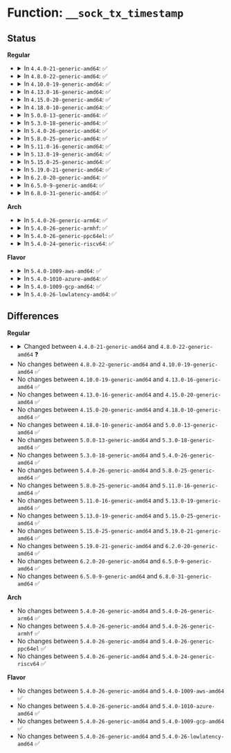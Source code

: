 # Function: <code>__sock_tx_timestamp</code>

## Status
<b>Regular</b>
<ul>
<li>
<details>
<summary>In <code>4.4.0-21-generic-amd64</code>: ✅</summary>

```c
void __sock_tx_timestamp(const struct sock * sk, __u8 * tx_flags)
```

```json
{
  "name": "__sock_tx_timestamp",
  "collision_type": "Unique Global",
  "inline_type": "No",
  "funcs": [
    {
      "addr": 18446744071586166448,
      "name": "__sock_tx_timestamp",
      "external": true,
      "loc": "net/socket.c:589",
      "file": "net/socket.c",
      "inline": "seen, unknown",
      "caller_inline": [],
      "caller_func": [
        "drivers/net/tun.c:tun_net_xmit",
        "net/ipv4/raw.c:raw_sendmsg",
        "net/ipv4/raw.c:raw_sendmsg",
        "net/ipv4/udp.c:udp_sendmsg",
        "net/ipv4/ping.c:ping_v4_sendmsg",
        "net/packet/af_packet.c:tpacket_snd",
        "net/packet/af_packet.c:packet_sendmsg",
        "net/packet/af_packet.c:packet_sendmsg_spkt"
      ]
    }
  ],
  "symbols": [
    {
      "addr": 18446744071586166448,
      "name": "__sock_tx_timestamp",
      "section": ".text",
      "bind": "STB_GLOBAL",
      "size": 67
    }
  ]
}
```
</details>
</li>
<li>
<details>
<summary>In <code>4.8.0-22-generic-amd64</code>: ✅</summary>

```c
void __sock_tx_timestamp(__u16 tsflags, __u8 * tx_flags)
```

```json
{
  "name": "__sock_tx_timestamp",
  "collision_type": "Unique Global",
  "inline_type": "No",
  "funcs": [
    {
      "addr": 18446744071586586896,
      "name": "__sock_tx_timestamp",
      "external": true,
      "loc": "net/socket.c:590",
      "file": "net/socket.c",
      "inline": "seen, unknown",
      "caller_inline": [],
      "caller_func": [
        "net/ipv4/raw.c:raw_sendmsg",
        "net/ipv4/raw.c:raw_sendmsg",
        "net/ipv4/udp.c:udp_sendmsg",
        "net/ipv4/ping.c:ping_v4_sendmsg",
        "net/packet/af_packet.c:packet_sendmsg",
        "net/packet/af_packet.c:tpacket_snd",
        "net/packet/af_packet.c:packet_sendmsg_spkt"
      ]
    }
  ],
  "symbols": [
    {
      "addr": 18446744071586586896,
      "name": "__sock_tx_timestamp",
      "section": ".text",
      "bind": "STB_GLOBAL",
      "size": 54
    }
  ]
}
```
</details>
</li>
<li>
<details>
<summary>In <code>4.10.0-19-generic-amd64</code>: ✅</summary>

```c
void __sock_tx_timestamp(__u16 tsflags, __u8 * tx_flags)
```

```json
{
  "name": "__sock_tx_timestamp",
  "collision_type": "Unique Global",
  "inline_type": "No",
  "funcs": [
    {
      "addr": 18446744071586771232,
      "name": "__sock_tx_timestamp",
      "external": true,
      "loc": "net/socket.c:616",
      "file": "net/socket.c",
      "inline": "seen, unknown",
      "caller_inline": [],
      "caller_func": [
        "net/ipv4/raw.c:raw_sendmsg",
        "net/ipv4/raw.c:raw_sendmsg",
        "net/ipv4/udp.c:udp_sendmsg",
        "net/ipv4/ping.c:ping_v4_sendmsg",
        "net/packet/af_packet.c:packet_sendmsg",
        "net/packet/af_packet.c:tpacket_snd",
        "net/packet/af_packet.c:packet_sendmsg_spkt"
      ]
    }
  ],
  "symbols": [
    {
      "addr": 18446744071586771232,
      "name": "__sock_tx_timestamp",
      "section": ".text",
      "bind": "STB_GLOBAL",
      "size": 54
    }
  ]
}
```
</details>
</li>
<li>
<details>
<summary>In <code>4.13.0-16-generic-amd64</code>: ✅</summary>

```c
void __sock_tx_timestamp(__u16 tsflags, __u8 * tx_flags)
```

```json
{
  "name": "__sock_tx_timestamp",
  "collision_type": "Unique Global",
  "inline_type": "No",
  "funcs": [
    {
      "addr": 18446744071586894112,
      "name": "__sock_tx_timestamp",
      "external": true,
      "loc": "net/socket.c:614",
      "file": "net/socket.c",
      "inline": "seen, unknown",
      "caller_inline": [],
      "caller_func": [
        "net/ipv4/raw.c:raw_sendmsg",
        "net/ipv4/raw.c:raw_sendmsg",
        "net/ipv4/udp.c:udp_sendmsg",
        "net/ipv4/ping.c:ping_v4_sendmsg",
        "net/packet/af_packet.c:packet_sendmsg",
        "net/packet/af_packet.c:tpacket_snd",
        "net/packet/af_packet.c:packet_sendmsg_spkt"
      ]
    }
  ],
  "symbols": [
    {
      "addr": 18446744071586894112,
      "name": "__sock_tx_timestamp",
      "section": ".text",
      "bind": "STB_GLOBAL",
      "size": 54
    }
  ]
}
```
</details>
</li>
<li>
<details>
<summary>In <code>4.15.0-20-generic-amd64</code>: ✅</summary>

```c
void __sock_tx_timestamp(__u16 tsflags, __u8 * tx_flags)
```

```json
{
  "name": "__sock_tx_timestamp",
  "collision_type": "Unique Global",
  "inline_type": "No",
  "funcs": [
    {
      "addr": 18446744071587385632,
      "name": "__sock_tx_timestamp",
      "external": true,
      "loc": "net/socket.c:619",
      "file": "net/socket.c",
      "inline": "seen, unknown",
      "caller_inline": [],
      "caller_func": [
        "net/ipv4/tcp.c:tcp_tx_timestamp",
        "net/ipv4/raw.c:raw_sendmsg",
        "net/ipv4/raw.c:raw_sendmsg",
        "net/ipv4/udp.c:udp_sendmsg",
        "net/ipv4/ping.c:ping_v4_sendmsg",
        "net/packet/af_packet.c:packet_sendmsg",
        "net/packet/af_packet.c:tpacket_snd",
        "net/packet/af_packet.c:packet_sendmsg_spkt"
      ]
    }
  ],
  "symbols": [
    {
      "addr": 18446744071587385632,
      "name": "__sock_tx_timestamp",
      "section": ".text",
      "bind": "STB_GLOBAL",
      "size": 54
    }
  ]
}
```
</details>
</li>
<li>
<details>
<summary>In <code>4.18.0-10-generic-amd64</code>: ✅</summary>

```c
void __sock_tx_timestamp(__u16 tsflags, __u8 * tx_flags)
```

```json
{
  "name": "__sock_tx_timestamp",
  "collision_type": "Unique Global",
  "inline_type": "No",
  "funcs": [
    {
      "addr": 18446744071587688736,
      "name": "__sock_tx_timestamp",
      "external": true,
      "loc": "net/socket.c:623",
      "file": "net/socket.c",
      "inline": "seen, unknown",
      "caller_inline": [],
      "caller_func": [
        "net/ipv4/tcp.c:tcp_tx_timestamp",
        "net/ipv4/raw.c:raw_sendmsg",
        "net/ipv4/raw.c:raw_sendmsg",
        "net/ipv4/udp.c:udp_sendmsg",
        "net/ipv4/ping.c:ping_v4_sendmsg",
        "net/packet/af_packet.c:packet_sendmsg",
        "net/packet/af_packet.c:tpacket_snd",
        "net/packet/af_packet.c:packet_sendmsg_spkt"
      ]
    }
  ],
  "symbols": [
    {
      "addr": 18446744071587688736,
      "name": "__sock_tx_timestamp",
      "section": ".text",
      "bind": "STB_GLOBAL",
      "size": 54
    }
  ]
}
```
</details>
</li>
<li>
<details>
<summary>In <code>5.0.0-13-generic-amd64</code>: ✅</summary>

```c
void __sock_tx_timestamp(__u16 tsflags, __u8 * tx_flags)
```

```json
{
  "name": "__sock_tx_timestamp",
  "collision_type": "Unique Global",
  "inline_type": "No",
  "funcs": [
    {
      "addr": 18446744071587821008,
      "name": "__sock_tx_timestamp",
      "external": true,
      "loc": "net/socket.c:603",
      "file": "net/socket.c",
      "inline": "seen, unknown",
      "caller_inline": [],
      "caller_func": [
        "net/ipv4/ip_output.c:ip_setup_cork",
        "net/ipv4/tcp.c:tcp_tx_timestamp",
        "net/ipv4/raw.c:raw_sendmsg",
        "net/ipv6/ip6_output.c:ip6_setup_cork",
        "net/ipv6/raw.c:rawv6_sendmsg",
        "net/packet/af_packet.c:packet_sendmsg",
        "net/packet/af_packet.c:tpacket_snd",
        "net/packet/af_packet.c:packet_sendmsg_spkt"
      ]
    }
  ],
  "symbols": [
    {
      "addr": 18446744071587821008,
      "name": "__sock_tx_timestamp",
      "section": ".text",
      "bind": "STB_GLOBAL",
      "size": 54
    }
  ]
}
```
</details>
</li>
<li>
<details>
<summary>In <code>5.3.0-18-generic-amd64</code>: ✅</summary>

```c
void __sock_tx_timestamp(__u16 tsflags, __u8 * tx_flags)
```

```json
{
  "name": "__sock_tx_timestamp",
  "collision_type": "Unique Global",
  "inline_type": "No",
  "funcs": [
    {
      "addr": 18446744071588124240,
      "name": "__sock_tx_timestamp",
      "external": true,
      "loc": "net/socket.c:614",
      "file": "net/socket.c",
      "inline": "seen, unknown",
      "caller_inline": [],
      "caller_func": [
        "net/ipv4/ip_output.c:ip_setup_cork",
        "net/ipv4/tcp.c:tcp_tx_timestamp",
        "net/ipv6/ip6_output.c:ip6_setup_cork",
        "net/packet/af_packet.c:packet_snd",
        "net/packet/af_packet.c:tpacket_snd",
        "net/packet/af_packet.c:packet_sendmsg_spkt"
      ]
    }
  ],
  "symbols": [
    {
      "addr": 18446744071588124240,
      "name": "__sock_tx_timestamp",
      "section": ".text",
      "bind": "STB_GLOBAL",
      "size": 54
    }
  ]
}
```
</details>
</li>
<li>
<details>
<summary>In <code>5.4.0-26-generic-amd64</code>: ✅</summary>

```c
void __sock_tx_timestamp(__u16 tsflags, __u8 * tx_flags)
```

```json
{
  "name": "__sock_tx_timestamp",
  "collision_type": "Unique Global",
  "inline_type": "No",
  "funcs": [
    {
      "addr": 18446744071588329040,
      "name": "__sock_tx_timestamp",
      "external": true,
      "loc": "net/socket.c:614",
      "file": "net/socket.c",
      "inline": "seen, unknown",
      "caller_inline": [],
      "caller_func": [
        "net/ipv4/ip_output.c:ip_setup_cork",
        "net/ipv4/tcp.c:tcp_tx_timestamp",
        "net/ipv6/ip6_output.c:ip6_setup_cork",
        "net/ipv6/raw.c:rawv6_send_hdrinc",
        "net/packet/af_packet.c:packet_snd",
        "net/packet/af_packet.c:tpacket_snd",
        "net/packet/af_packet.c:packet_sendmsg_spkt"
      ]
    }
  ],
  "symbols": [
    {
      "addr": 18446744071588329040,
      "name": "__sock_tx_timestamp",
      "section": ".text",
      "bind": "STB_GLOBAL",
      "size": 54
    }
  ]
}
```
</details>
</li>
<li>
<details>
<summary>In <code>5.8.0-25-generic-amd64</code>: ✅</summary>

```c
void __sock_tx_timestamp(__u16 tsflags, __u8 * tx_flags)
```

```json
{
  "name": "__sock_tx_timestamp",
  "collision_type": "Unique Global",
  "inline_type": "No",
  "funcs": [
    {
      "addr": 18446744071589189696,
      "name": "__sock_tx_timestamp",
      "external": true,
      "loc": "net/socket.c:629",
      "file": "net/socket.c",
      "inline": "seen, unknown",
      "caller_inline": [],
      "caller_func": [
        "net/ipv4/ip_output.c:ip_setup_cork",
        "net/ipv4/tcp.c:tcp_tx_timestamp",
        "net/ipv4/raw.c:raw_send_hdrinc",
        "net/ipv6/ip6_output.c:ip6_setup_cork",
        "net/ipv6/raw.c:rawv6_send_hdrinc",
        "net/packet/af_packet.c:packet_snd",
        "net/packet/af_packet.c:tpacket_fill_skb",
        "net/packet/af_packet.c:packet_sendmsg_spkt"
      ]
    }
  ],
  "symbols": [
    {
      "addr": 18446744071589189696,
      "name": "__sock_tx_timestamp",
      "section": ".text",
      "bind": "STB_GLOBAL",
      "size": 54
    }
  ]
}
```
</details>
</li>
<li>
<details>
<summary>In <code>5.11.0-16-generic-amd64</code>: ✅</summary>

```c
void __sock_tx_timestamp(__u16 tsflags, __u8 * tx_flags)
```

```json
{
  "name": "__sock_tx_timestamp",
  "collision_type": "Unique Global",
  "inline_type": "No",
  "funcs": [
    {
      "addr": 18446744071589188144,
      "name": "__sock_tx_timestamp",
      "external": true,
      "loc": "net/socket.c:629",
      "file": "net/socket.c",
      "inline": "seen, unknown",
      "caller_inline": [],
      "caller_func": [
        "net/ipv4/ip_output.c:ip_setup_cork",
        "net/ipv4/tcp.c:tcp_tx_timestamp",
        "net/ipv4/raw.c:raw_send_hdrinc",
        "net/ipv6/ip6_output.c:ip6_setup_cork",
        "net/ipv6/raw.c:rawv6_send_hdrinc",
        "net/packet/af_packet.c:packet_snd",
        "net/packet/af_packet.c:tpacket_fill_skb",
        "net/packet/af_packet.c:packet_sendmsg_spkt"
      ]
    }
  ],
  "symbols": [
    {
      "addr": 18446744071589188144,
      "name": "__sock_tx_timestamp",
      "section": ".text",
      "bind": "STB_GLOBAL",
      "size": 54
    }
  ]
}
```
</details>
</li>
<li>
<details>
<summary>In <code>5.13.0-19-generic-amd64</code>: ✅</summary>

```c
void __sock_tx_timestamp(__u16 tsflags, __u8 * tx_flags)
```

```json
{
  "name": "__sock_tx_timestamp",
  "collision_type": "Unique Global",
  "inline_type": "No",
  "funcs": [
    {
      "addr": 18446744071589082240,
      "name": "__sock_tx_timestamp",
      "external": true,
      "loc": "net/socket.c:631",
      "file": "net/socket.c",
      "inline": "seen, unknown",
      "caller_inline": [],
      "caller_func": [
        "net/ipv4/ip_output.c:ip_setup_cork",
        "net/ipv4/tcp.c:tcp_tx_timestamp",
        "net/ipv4/raw.c:raw_send_hdrinc",
        "net/ipv6/ip6_output.c:ip6_setup_cork",
        "net/ipv6/raw.c:rawv6_send_hdrinc",
        "net/packet/af_packet.c:packet_snd",
        "net/packet/af_packet.c:tpacket_fill_skb",
        "net/packet/af_packet.c:packet_sendmsg_spkt"
      ]
    }
  ],
  "symbols": [
    {
      "addr": 18446744071589082240,
      "name": "__sock_tx_timestamp",
      "section": ".text",
      "bind": "STB_GLOBAL",
      "size": 54
    }
  ]
}
```
</details>
</li>
<li>
<details>
<summary>In <code>5.15.0-25-generic-amd64</code>: ✅</summary>

```c
void __sock_tx_timestamp(__u16 tsflags, __u8 * tx_flags)
```

```json
{
  "name": "__sock_tx_timestamp",
  "collision_type": "Unique Global",
  "inline_type": "No",
  "funcs": [
    {
      "addr": 18446744071589801264,
      "name": "__sock_tx_timestamp",
      "external": true,
      "loc": "net/socket.c:681",
      "file": "net/socket.c",
      "inline": "seen, unknown",
      "caller_inline": [],
      "caller_func": [
        "net/ipv4/ip_output.c:ip_setup_cork",
        "net/ipv4/tcp.c:tcp_tx_timestamp",
        "net/ipv4/raw.c:raw_send_hdrinc",
        "net/ipv6/ip6_output.c:ip6_setup_cork",
        "net/ipv6/raw.c:rawv6_send_hdrinc",
        "net/packet/af_packet.c:packet_snd",
        "net/packet/af_packet.c:tpacket_fill_skb",
        "net/packet/af_packet.c:packet_sendmsg_spkt"
      ]
    }
  ],
  "symbols": [
    {
      "addr": 18446744071589801264,
      "name": "__sock_tx_timestamp",
      "section": ".text",
      "bind": "STB_GLOBAL",
      "size": 54
    }
  ]
}
```
</details>
</li>
<li>
<details>
<summary>In <code>5.19.0-21-generic-amd64</code>: ✅</summary>

```c
void __sock_tx_timestamp(__u16 tsflags, __u8 * tx_flags)
```

```json
{
  "name": "__sock_tx_timestamp",
  "collision_type": "Unique Global",
  "inline_type": "No",
  "funcs": [
    {
      "addr": 18446744071591318848,
      "name": "__sock_tx_timestamp",
      "external": true,
      "loc": "net/socket.c:682",
      "file": "net/socket.c",
      "inline": "seen, unknown",
      "caller_inline": [],
      "caller_func": [
        "net/ipv4/ip_output.c:ip_setup_cork",
        "net/ipv4/tcp.c:tcp_tx_timestamp",
        "net/ipv4/raw.c:raw_send_hdrinc",
        "net/ipv6/ip6_output.c:ip6_setup_cork",
        "net/ipv6/raw.c:rawv6_send_hdrinc",
        "net/packet/af_packet.c:packet_snd",
        "net/packet/af_packet.c:tpacket_fill_skb",
        "net/packet/af_packet.c:packet_sendmsg_spkt"
      ]
    }
  ],
  "symbols": [
    {
      "addr": 18446744071591318848,
      "name": "__sock_tx_timestamp",
      "section": ".text",
      "bind": "STB_GLOBAL",
      "size": 74
    }
  ]
}
```
</details>
</li>
<li>
<details>
<summary>In <code>6.2.0-20-generic-amd64</code>: ✅</summary>

```c
void __sock_tx_timestamp(__u16 tsflags, __u8 * tx_flags)
```

```json
{
  "name": "__sock_tx_timestamp",
  "collision_type": "Unique Global",
  "inline_type": "No",
  "funcs": [
    {
      "addr": 18446744071593072544,
      "name": "__sock_tx_timestamp",
      "external": true,
      "loc": "net/socket.c:684",
      "file": "net/socket.c",
      "inline": "seen, unknown",
      "caller_inline": [],
      "caller_func": [
        "net/ipv4/ip_output.c:ip_setup_cork",
        "net/ipv4/tcp.c:tcp_tx_timestamp",
        "net/ipv4/raw.c:raw_send_hdrinc",
        "net/ipv6/ip6_output.c:ip6_setup_cork",
        "net/ipv6/raw.c:rawv6_send_hdrinc",
        "net/packet/af_packet.c:packet_snd",
        "net/packet/af_packet.c:tpacket_fill_skb",
        "net/packet/af_packet.c:packet_sendmsg_spkt"
      ]
    }
  ],
  "symbols": [
    {
      "addr": 18446744071593072544,
      "name": "__sock_tx_timestamp",
      "section": ".text",
      "bind": "STB_GLOBAL",
      "size": 74
    }
  ]
}
```
</details>
</li>
<li>
<details>
<summary>In <code>6.5.0-9-generic-amd64</code>: ✅</summary>

```c
void __sock_tx_timestamp(__u16 tsflags, __u8 * tx_flags)
```

```json
{
  "name": "__sock_tx_timestamp",
  "collision_type": "Unique Global",
  "inline_type": "No",
  "funcs": [
    {
      "addr": 18446744071593523824,
      "name": "__sock_tx_timestamp",
      "external": true,
      "loc": "net/socket.c:689",
      "file": "net/socket.c",
      "inline": "seen, unknown",
      "caller_inline": [],
      "caller_func": [
        "net/ipv4/tcp.c:tcp_sendmsg_locked",
        "net/ipv4/raw.c:raw_send_hdrinc",
        "net/ipv6/ip6_output.c:ip6_setup_cork",
        "net/ipv6/raw.c:rawv6_send_hdrinc",
        "net/packet/af_packet.c:packet_snd",
        "net/packet/af_packet.c:tpacket_fill_skb",
        "net/packet/af_packet.c:packet_sendmsg_spkt"
      ]
    }
  ],
  "symbols": [
    {
      "addr": 18446744071593523824,
      "name": "__sock_tx_timestamp",
      "section": ".text",
      "bind": "STB_GLOBAL",
      "size": 74
    }
  ]
}
```
</details>
</li>
<li>
<details>
<summary>In <code>6.8.0-31-generic-amd64</code>: ✅</summary>

```c
void __sock_tx_timestamp(__u16 tsflags, __u8 * tx_flags)
```

```json
{
  "name": "__sock_tx_timestamp",
  "collision_type": "Unique Global",
  "inline_type": "No",
  "funcs": [
    {
      "addr": 18446744071594295120,
      "name": "__sock_tx_timestamp",
      "external": true,
      "loc": "net/socket.c:691",
      "file": "net/socket.c",
      "inline": "seen, unknown",
      "caller_inline": [],
      "caller_func": [
        "net/ipv4/tcp.c:tcp_sendmsg_locked",
        "net/ipv4/raw.c:raw_send_hdrinc",
        "net/ipv6/ip6_output.c:ip6_setup_cork",
        "net/ipv6/raw.c:rawv6_send_hdrinc",
        "net/packet/af_packet.c:packet_snd",
        "net/packet/af_packet.c:tpacket_fill_skb",
        "net/packet/af_packet.c:packet_sendmsg_spkt"
      ]
    }
  ],
  "symbols": [
    {
      "addr": 18446744071594295120,
      "name": "__sock_tx_timestamp",
      "section": ".text",
      "bind": "STB_GLOBAL",
      "size": 74
    }
  ]
}
```
</details>
</li>
</ul>
<b>Arch</b>
<ul>
<li>
<details>
<summary>In <code>5.4.0-26-generic-arm64</code>: ✅</summary>

```c
void __sock_tx_timestamp(__u16 tsflags, __u8 * tx_flags)
```

```json
{
  "name": "__sock_tx_timestamp",
  "collision_type": "Unique Global",
  "inline_type": "No",
  "funcs": [
    {
      "addr": 18446603336501824080,
      "name": "__sock_tx_timestamp",
      "external": true,
      "loc": "net/socket.c:614",
      "file": "net/socket.c",
      "inline": "seen, unknown",
      "caller_inline": [],
      "caller_func": [
        "net/ipv4/ip_output.c:ip_setup_cork",
        "net/ipv4/tcp.c:tcp_tx_timestamp",
        "net/ipv6/ip6_output.c:ip6_setup_cork",
        "net/ipv6/raw.c:rawv6_send_hdrinc",
        "net/packet/af_packet.c:packet_snd",
        "net/packet/af_packet.c:tpacket_snd",
        "net/packet/af_packet.c:packet_sendmsg_spkt"
      ]
    }
  ],
  "symbols": [
    {
      "addr": 18446603336501824080,
      "name": "__sock_tx_timestamp",
      "section": ".text",
      "bind": "STB_GLOBAL",
      "size": 88
    }
  ]
}
```
</details>
</li>
<li>
<details>
<summary>In <code>5.4.0-26-generic-armhf</code>: ✅</summary>

```c
void __sock_tx_timestamp(__u16 tsflags, __u8 * tx_flags)
```

```json
{
  "name": "__sock_tx_timestamp",
  "collision_type": "Unique Global",
  "inline_type": "No",
  "funcs": [
    {
      "addr": 3234606812,
      "name": "__sock_tx_timestamp",
      "external": true,
      "loc": "net/socket.c:614",
      "file": "net/socket.c",
      "inline": "seen, unknown",
      "caller_inline": [],
      "caller_func": [
        "net/ipv4/ip_output.c:ip_setup_cork",
        "net/ipv4/tcp.c:tcp_tx_timestamp",
        "net/ipv4/raw.c:raw_send_hdrinc",
        "net/ipv6/ip6_output.c:ip6_setup_cork",
        "net/ipv6/raw.c:rawv6_send_hdrinc",
        "net/packet/af_packet.c:packet_snd",
        "net/packet/af_packet.c:tpacket_snd",
        "net/packet/af_packet.c:packet_sendmsg_spkt"
      ]
    }
  ],
  "symbols": [
    {
      "addr": 3234606812,
      "name": "__sock_tx_timestamp",
      "section": ".text",
      "bind": "STB_GLOBAL",
      "size": 56
    }
  ]
}
```
</details>
</li>
<li>
<details>
<summary>In <code>5.4.0-26-generic-ppc64el</code>: ✅</summary>

```c
void __sock_tx_timestamp(__u16 tsflags, __u8 * tx_flags)
```

```json
{
  "name": "__sock_tx_timestamp",
  "collision_type": "Unique Global",
  "inline_type": "No",
  "funcs": [
    {
      "addr": 13835058055295224160,
      "name": "__sock_tx_timestamp",
      "external": true,
      "loc": "net/socket.c:614",
      "file": "net/socket.c",
      "inline": "seen, unknown",
      "caller_inline": [],
      "caller_func": [
        "net/ipv4/ip_output.c:ip_setup_cork",
        "net/ipv4/tcp.c:tcp_tx_timestamp",
        "net/ipv6/ip6_output.c:ip6_setup_cork",
        "net/ipv6/raw.c:rawv6_send_hdrinc",
        "net/packet/af_packet.c:packet_snd",
        "net/packet/af_packet.c:tpacket_snd",
        "net/packet/af_packet.c:packet_sendmsg_spkt"
      ]
    }
  ],
  "symbols": [
    {
      "addr": 13835058055295224160,
      "name": "__sock_tx_timestamp",
      "section": ".text",
      "bind": "STB_GLOBAL",
      "size": 56
    }
  ]
}
```
</details>
</li>
<li>
<details>
<summary>In <code>5.4.0-24-generic-riscv64</code>: ✅</summary>

```c
void __sock_tx_timestamp(__u16 tsflags, __u8 * tx_flags)
```

```json
{
  "name": "__sock_tx_timestamp",
  "collision_type": "Unique Global",
  "inline_type": "No",
  "funcs": [
    {
      "addr": 18446743936278169692,
      "name": "__sock_tx_timestamp",
      "external": true,
      "loc": "net/socket.c:614",
      "file": "net/socket.c",
      "inline": "seen, unknown",
      "caller_inline": [],
      "caller_func": [
        "net/ipv4/ip_output.c:ip_setup_cork",
        "net/ipv4/tcp.c:tcp_tx_timestamp",
        "net/ipv6/ip6_output.c:ip6_setup_cork",
        "net/ipv6/raw.c:rawv6_send_hdrinc",
        "net/packet/af_packet.c:packet_snd",
        "net/packet/af_packet.c:tpacket_snd",
        "net/packet/af_packet.c:packet_sendmsg_spkt"
      ]
    }
  ],
  "symbols": [
    {
      "addr": 18446743936278169692,
      "name": "__sock_tx_timestamp",
      "section": ".text",
      "bind": "STB_GLOBAL",
      "size": 76
    }
  ]
}
```
</details>
</li>
</ul>
<b>Flavor</b>
<ul>
<li>
<details>
<summary>In <code>5.4.0-1009-aws-amd64</code>: ✅</summary>

```c
void __sock_tx_timestamp(__u16 tsflags, __u8 * tx_flags)
```

```json
{
  "name": "__sock_tx_timestamp",
  "collision_type": "Unique Global",
  "inline_type": "No",
  "funcs": [
    {
      "addr": 18446744071587935824,
      "name": "__sock_tx_timestamp",
      "external": true,
      "loc": "net/socket.c:614",
      "file": "net/socket.c",
      "inline": "seen, unknown",
      "caller_inline": [],
      "caller_func": [
        "net/ipv4/ip_output.c:ip_setup_cork",
        "net/ipv4/tcp.c:tcp_tx_timestamp",
        "net/ipv6/ip6_output.c:ip6_setup_cork",
        "net/ipv6/raw.c:rawv6_send_hdrinc",
        "net/packet/af_packet.c:packet_snd",
        "net/packet/af_packet.c:tpacket_snd",
        "net/packet/af_packet.c:packet_sendmsg_spkt"
      ]
    }
  ],
  "symbols": [
    {
      "addr": 18446744071587935824,
      "name": "__sock_tx_timestamp",
      "section": ".text",
      "bind": "STB_GLOBAL",
      "size": 54
    }
  ]
}
```
</details>
</li>
<li>
<details>
<summary>In <code>5.4.0-1010-azure-amd64</code>: ✅</summary>

```c
void __sock_tx_timestamp(__u16 tsflags, __u8 * tx_flags)
```

```json
{
  "name": "__sock_tx_timestamp",
  "collision_type": "Unique Global",
  "inline_type": "No",
  "funcs": [
    {
      "addr": 18446744071587648928,
      "name": "__sock_tx_timestamp",
      "external": true,
      "loc": "net/socket.c:614",
      "file": "net/socket.c",
      "inline": "seen, unknown",
      "caller_inline": [],
      "caller_func": [
        "net/ipv4/ip_output.c:ip_setup_cork",
        "net/ipv4/tcp.c:tcp_tx_timestamp",
        "net/ipv6/ip6_output.c:ip6_setup_cork",
        "net/ipv6/raw.c:rawv6_send_hdrinc",
        "net/packet/af_packet.c:packet_snd",
        "net/packet/af_packet.c:tpacket_snd",
        "net/packet/af_packet.c:packet_sendmsg_spkt"
      ]
    }
  ],
  "symbols": [
    {
      "addr": 18446744071587648928,
      "name": "__sock_tx_timestamp",
      "section": ".text",
      "bind": "STB_GLOBAL",
      "size": 54
    }
  ]
}
```
</details>
</li>
<li>
<details>
<summary>In <code>5.4.0-1009-gcp-amd64</code>: ✅</summary>

```c
void __sock_tx_timestamp(__u16 tsflags, __u8 * tx_flags)
```

```json
{
  "name": "__sock_tx_timestamp",
  "collision_type": "Unique Global",
  "inline_type": "No",
  "funcs": [
    {
      "addr": 18446744071588267600,
      "name": "__sock_tx_timestamp",
      "external": true,
      "loc": "net/socket.c:614",
      "file": "net/socket.c",
      "inline": "seen, unknown",
      "caller_inline": [],
      "caller_func": [
        "net/ipv4/ip_output.c:ip_setup_cork",
        "net/ipv4/tcp.c:tcp_tx_timestamp",
        "net/ipv6/ip6_output.c:ip6_setup_cork",
        "net/ipv6/raw.c:rawv6_send_hdrinc",
        "net/packet/af_packet.c:packet_snd",
        "net/packet/af_packet.c:tpacket_snd",
        "net/packet/af_packet.c:packet_sendmsg_spkt"
      ]
    }
  ],
  "symbols": [
    {
      "addr": 18446744071588267600,
      "name": "__sock_tx_timestamp",
      "section": ".text",
      "bind": "STB_GLOBAL",
      "size": 54
    }
  ]
}
```
</details>
</li>
<li>
<details>
<summary>In <code>5.4.0-26-lowlatency-amd64</code>: ✅</summary>

```c
void __sock_tx_timestamp(__u16 tsflags, __u8 * tx_flags)
```

```json
{
  "name": "__sock_tx_timestamp",
  "collision_type": "Unique Global",
  "inline_type": "No",
  "funcs": [
    {
      "addr": 18446744071588402768,
      "name": "__sock_tx_timestamp",
      "external": true,
      "loc": "net/socket.c:614",
      "file": "net/socket.c",
      "inline": "seen, unknown",
      "caller_inline": [],
      "caller_func": [
        "net/ipv4/ip_output.c:ip_setup_cork",
        "net/ipv4/tcp.c:tcp_tx_timestamp",
        "net/ipv6/ip6_output.c:ip6_setup_cork",
        "net/ipv6/raw.c:rawv6_send_hdrinc",
        "net/packet/af_packet.c:packet_snd",
        "net/packet/af_packet.c:tpacket_snd",
        "net/packet/af_packet.c:packet_sendmsg_spkt"
      ]
    }
  ],
  "symbols": [
    {
      "addr": 18446744071588402768,
      "name": "__sock_tx_timestamp",
      "section": ".text",
      "bind": "STB_GLOBAL",
      "size": 54
    }
  ]
}
```
</details>
</li>
</ul>

## Differences
<b>Regular</b>
<ul>
<li>
<details>
<summary>Changed between <code>4.4.0-21-generic-amd64</code> and <code>4.8.0-22-generic-amd64</code> ❓</summary>
<ul>
<li>
<b>Param added. </b>
<code>__u16 tsflags</code>
</li>
<li>
<b>Param removed. </b>
<code>const struct sock * sk</code>
</li>
</ul>
</details>
</li>
<li>
No changes between <code>4.8.0-22-generic-amd64</code> and <code>4.10.0-19-generic-amd64</code> ✅
</li>
<li>
No changes between <code>4.10.0-19-generic-amd64</code> and <code>4.13.0-16-generic-amd64</code> ✅
</li>
<li>
No changes between <code>4.13.0-16-generic-amd64</code> and <code>4.15.0-20-generic-amd64</code> ✅
</li>
<li>
No changes between <code>4.15.0-20-generic-amd64</code> and <code>4.18.0-10-generic-amd64</code> ✅
</li>
<li>
No changes between <code>4.18.0-10-generic-amd64</code> and <code>5.0.0-13-generic-amd64</code> ✅
</li>
<li>
No changes between <code>5.0.0-13-generic-amd64</code> and <code>5.3.0-18-generic-amd64</code> ✅
</li>
<li>
No changes between <code>5.3.0-18-generic-amd64</code> and <code>5.4.0-26-generic-amd64</code> ✅
</li>
<li>
No changes between <code>5.4.0-26-generic-amd64</code> and <code>5.8.0-25-generic-amd64</code> ✅
</li>
<li>
No changes between <code>5.8.0-25-generic-amd64</code> and <code>5.11.0-16-generic-amd64</code> ✅
</li>
<li>
No changes between <code>5.11.0-16-generic-amd64</code> and <code>5.13.0-19-generic-amd64</code> ✅
</li>
<li>
No changes between <code>5.13.0-19-generic-amd64</code> and <code>5.15.0-25-generic-amd64</code> ✅
</li>
<li>
No changes between <code>5.15.0-25-generic-amd64</code> and <code>5.19.0-21-generic-amd64</code> ✅
</li>
<li>
No changes between <code>5.19.0-21-generic-amd64</code> and <code>6.2.0-20-generic-amd64</code> ✅
</li>
<li>
No changes between <code>6.2.0-20-generic-amd64</code> and <code>6.5.0-9-generic-amd64</code> ✅
</li>
<li>
No changes between <code>6.5.0-9-generic-amd64</code> and <code>6.8.0-31-generic-amd64</code> ✅
</li>
</ul>
<b>Arch</b>
<ul>
<li>
No changes between <code>5.4.0-26-generic-amd64</code> and <code>5.4.0-26-generic-arm64</code> ✅
</li>
<li>
No changes between <code>5.4.0-26-generic-amd64</code> and <code>5.4.0-26-generic-armhf</code> ✅
</li>
<li>
No changes between <code>5.4.0-26-generic-amd64</code> and <code>5.4.0-26-generic-ppc64el</code> ✅
</li>
<li>
No changes between <code>5.4.0-26-generic-amd64</code> and <code>5.4.0-24-generic-riscv64</code> ✅
</li>
</ul>
<b>Flavor</b>
<ul>
<li>
No changes between <code>5.4.0-26-generic-amd64</code> and <code>5.4.0-1009-aws-amd64</code> ✅
</li>
<li>
No changes between <code>5.4.0-26-generic-amd64</code> and <code>5.4.0-1010-azure-amd64</code> ✅
</li>
<li>
No changes between <code>5.4.0-26-generic-amd64</code> and <code>5.4.0-1009-gcp-amd64</code> ✅
</li>
<li>
No changes between <code>5.4.0-26-generic-amd64</code> and <code>5.4.0-26-lowlatency-amd64</code> ✅
</li>
</ul>
